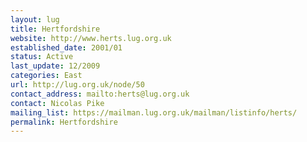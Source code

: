 ```yaml
---
layout: lug
title: Hertfordshire
website: http://www.herts.lug.org.uk
established_date: 2001/01
status: Active
last_update: 12/2009
categories: East
url: http://lug.org.uk/node/50
contact_address: mailto:herts@lug.org.uk
contact: Nicolas Pike
mailing_list: https://mailman.lug.org.uk/mailman/listinfo/herts/
permalink: Hertfordshire
---
```


